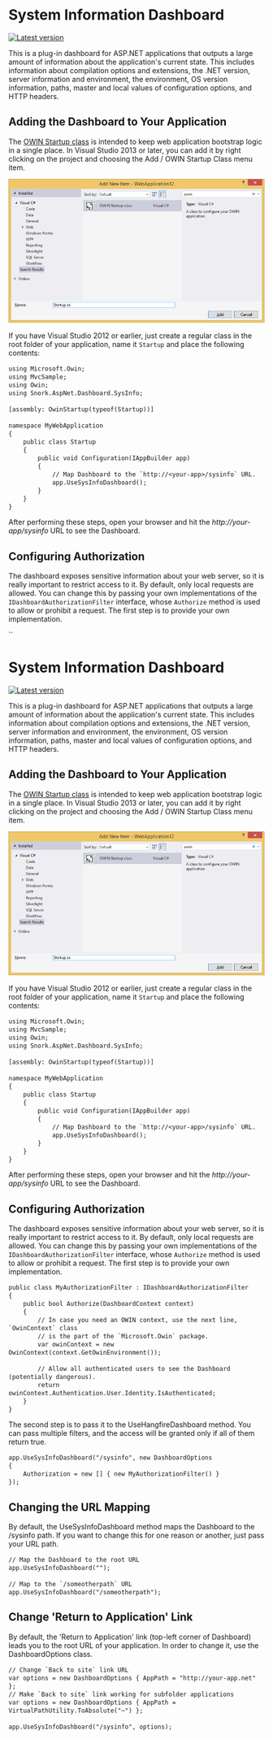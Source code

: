 ﻿

# System Information Dashboard
[![Latest version](https://img.shields.io/nuget/v/Snork.AspNet.Dashboard.SysInfo.svg)](https://www.nuget.org/packages/Snork.AspNet.Dashboard.SysInfo/) 


This is a plug-in dashboard for ASP.NET applications that outputs a large amount of information about the application's current state. This includes information about compilation options and extensions, the .NET version, server information and environment, the environment, OS version information, paths, master and local values of configuration options, and HTTP headers.

## Adding the Dashboard to Your Application
The [OWIN Startup class](https://docs.microsoft.com/en-us/aspnet/aspnet/overview/owin-and-katana/owin-startup-class-detection) is intended to keep web application bootstrap logic in a single place. In Visual Studio 2013 or later, you can add it by right clicking on the project and choosing the Add / OWIN Startup Class menu item.

![Adding startup class](docs/add-owin-startup.png)

If you have Visual Studio 2012 or earlier, just create a regular class in the root folder of your application, name it `Startup` and place the following contents:
```
using Microsoft.Owin;
using MvcSample;
using Owin;
using Snork.AspNet.Dashboard.SysInfo;

[assembly: OwinStartup(typeof(Startup))]

namespace MyWebApplication
{
    public class Startup
    {
        public void Configuration(IAppBuilder app)
        {
            // Map Dashboard to the `http://<your-app>/sysinfo` URL.
            app.UseSysInfoDashboard();
        }
    }
}
```
After performing these steps, open your browser and hit the *http://your-app/sysinfo* URL to see the Dashboard.

## Configuring Authorization
The dashboard exposes sensitive information about your web server, so it is really important to restrict access to it.  By default, only local requests are allowed.  You can change this by passing your own implementations of the `IDashboardAuthorizationFilter` interface, whose `Authorize` method is used to allow or prohibit a request. The first step is to provide your own implementation.

``


# System Information Dashboard
[![Latest version](https://img.shields.io/nuget/v/Snork.AspNet.Dashboard.SysInfo.svg)](https://www.nuget.org/packages/Snork.AspNet.Dashboard.SysInfo/) 


This is a plug-in dashboard for ASP.NET applications that outputs a large amount of information about the application's current state. This includes information about compilation options and extensions, the .NET version, server information and environment, the environment, OS version information, paths, master and local values of configuration options, and HTTP headers.

## Adding the Dashboard to Your Application
The [OWIN Startup class](https://docs.microsoft.com/en-us/aspnet/aspnet/overview/owin-and-katana/owin-startup-class-detection) is intended to keep web application bootstrap logic in a single place. In Visual Studio 2013 or later, you can add it by right clicking on the project and choosing the Add / OWIN Startup Class menu item.

![Adding startup class](docs/add-owin-startup.png)

If you have Visual Studio 2012 or earlier, just create a regular class in the root folder of your application, name it `Startup` and place the following contents:
```
using Microsoft.Owin;
using MvcSample;
using Owin;
using Snork.AspNet.Dashboard.SysInfo;

[assembly: OwinStartup(typeof(Startup))]

namespace MyWebApplication
{
    public class Startup
    {
        public void Configuration(IAppBuilder app)
        {
            // Map Dashboard to the `http://<your-app>/sysinfo` URL.
            app.UseSysInfoDashboard();
        }
    }
}
```
After performing these steps, open your browser and hit the *http://your-app/sysinfo* URL to see the Dashboard.

## Configuring Authorization
The dashboard exposes sensitive information about your web server, so it is really important to restrict access to it.  By default, only local requests are allowed.  You can change this by passing your own implementations of the `IDashboardAuthorizationFilter` interface, whose `Authorize` method is used to allow or prohibit a request. The first step is to provide your own implementation.

```
public class MyAuthorizationFilter : IDashboardAuthorizationFilter
{
    public bool Authorize(DashboardContext context)
    {
        // In case you need an OWIN context, use the next line, `OwinContext` class
        // is the part of the `Microsoft.Owin` package.
        var owinContext = new OwinContext(context.GetOwinEnvironment());

        // Allow all authenticated users to see the Dashboard (potentially dangerous).
        return owinContext.Authentication.User.Identity.IsAuthenticated;
    }
}
```

The second step is to pass it to the UseHangfireDashboard method. You can pass multiple filters, and the access will be granted only if all of them return true.

```
app.UseSysInfoDashboard("/sysinfo", new DashboardOptions
{
    Authorization = new [] { new MyAuthorizationFilter() }
});
```

## Changing the URL Mapping
By default, the UseSysInfoDashboard method maps the Dashboard to the /sysinfo path. If you want to change this for one reason or another, just pass your URL path.
```
// Map the Dashboard to the root URL
app.UseSysInfoDashboard("");

// Map to the `/someotherpath` URL
app.UseSysInfoDashboard("/someotherpath");
```

## Change 'Return to Application' Link
By default, the 'Return to Application' link (top-left corner of Dashboard) leads you to the root URL of your application. In order to change it, use the DashboardOptions class.

```
// Change `Back to site` link URL
var options = new DashboardOptions { AppPath = "http://your-app.net" };
// Make `Back to site` link working for subfolder applications
var options = new DashboardOptions { AppPath = VirtualPathUtility.ToAbsolute("~") };

app.UseSysInfoDashboard("/sysinfo", options);
```
